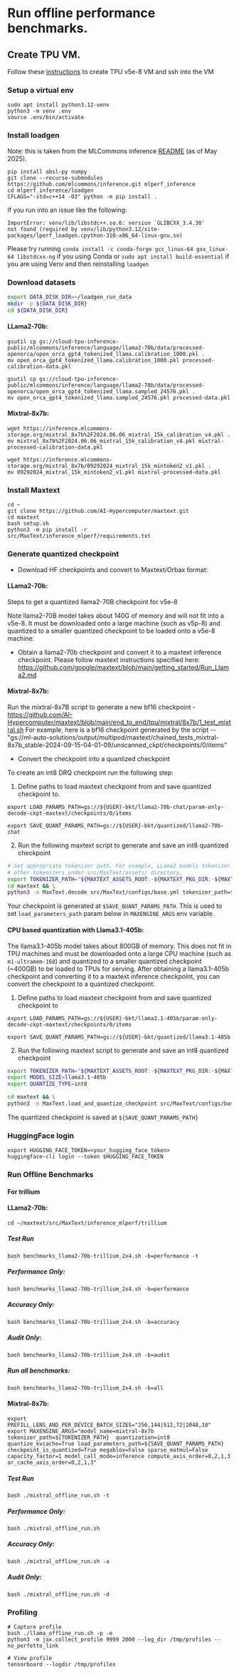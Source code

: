 # Run offline performance benchmarks.


## Create TPU VM.
Follow these [instructions](https://cloud.google.com/tpu/docs/v5e-inference#tpu-vm) to create TPU v5e-8 VM and ssh into the VM


### Setup a virtual env
```
sudo apt install python3.12-venv
python3 -m venv .env
source .env/bin/activate
```

### Install loadgen
Note: this is taken from the MLCommons inference [README](https://github.com/mlcommons/inference/blob/master/loadgen/README_BUILD.md#quick-start) (as of May 2025).
```
pip install absl-py numpy
git clone --recurse-submodules https://github.com/mlcommons/inference.git mlperf_inference
cd mlperf_inference/loadgen
CFLAGS="-std=c++14 -O3" python -m pip install .
```

If you run into an issue like the following:

```
ImportError: venv/lib/libstdc++.so.6: version `GLIBCXX_3.4.30'
not found (required by venv/lib/python3.12/site-packages/lperf_loadgen.cpython-310-x86_64-linux-gnu.so)
```

Please try running `conda install -c conda-forge gcc_linux-64 gxx_linux-64 libstdcxx-ng` if you using Conda or `sudo apt install build-essential` if you are using Venv and then reinstalling `loadgen`


### Download datasets

```sh
export DATA_DISK_DIR=~/loadgen_run_data
mkdir -p ${DATA_DISK_DIR}
cd ${DATA_DISK_DIR}
```

#### LLama2-70b:

```
gsutil cp gs://cloud-tpu-inference-public/mlcommons/inference/language/llama2-70b/data/processed-openorca/open_orca_gpt4_tokenized_llama.calibration_1000.pkl .
mv open_orca_gpt4_tokenized_llama.calibration_1000.pkl processed-calibration-data.pkl

gsutil cp gs://cloud-tpu-inference-public/mlcommons/inference/language/llama2-70b/data/processed-openorca/open_orca_gpt4_tokenized_llama.sampled_24576.pkl .
mv open_orca_gpt4_tokenized_llama.sampled_24576.pkl processed-data.pkl
```

#### Mixtral-8x7b:
```
wget https://inference.mlcommons-storage.org/mixtral_8x7b%2F2024.06.06_mixtral_15k_calibration_v4.pkl .
mv mixtral_8x7b%2F2024.06.06_mixtral_15k_calibration_v4.pkl mixtral-processed-calibration-data.pkl

wget https://inference.mlcommons-storage.org/mixtral_8x7b/09292024_mixtral_15k_mintoken2_v1.pkl .
mv 09292024_mixtral_15k_mintoken2_v1.pkl mixtral-processed-data.pkl
```

### Install Maxtext
```
cd ~
git clone https://github.com/AI-Hypercomputer/maxtext.git
cd maxtext
bash setup.sh
python3 -m pip install -r src/MaxText/inference_mlperf/requirements.txt
```

### Generate quantized checkpoint

* Download HF checkpoints and convert to Maxtext/Orbax format:
#### LLama2-70b:
Steps to get a quantized llama2-70B checkpoint for v5e-8

Note llama2-70B model takes about 140G of memory and will not fit into a v5e-8. It must be downloaded onto a large machine (such as v5p-8) and quantized to a smaller quantized checkpoint to be loaded onto a v5e-8 machine.

* Obtain a llama2-70b checkpoint and convert it to a maxtext inference checkpoint. Please follow maxtext instructions specified here: https://github.com/google/maxtext/blob/main/getting_started/Run_Llama2.md

#### Mixtral-8x7b:
Run the mixtral-8x7B script to generate a new bf16 checkpoint - https://github.com/AI-Hypercomputer/maxtext/blob/main/end_to_end/tpu/mixtral/8x7b/1_test_mixtral.sh
For example, here is a bf16 checkpoint generated by the script -- "gs://ml-auto-solutions/output/multipod/maxtext/chained_tests_mixtral-8x7b_stable-2024-09-15-04-01-09/unscanned_ckpt/checkpoints/0/items"

* Convert the checkpoint into a quantized checkpoint

To create an int8 DRQ checkpoint run the following step:

1. Define paths to load maxtext checkpoint from and save quantized checkpoint to.

```
export LOAD_PARAMS_PATH=gs://${USER}-bkt/llama2-70b-chat/param-only-decode-ckpt-maxtext/checkpoints/0/items

export SAVE_QUANT_PARAMS_PATH=gs://${USER}-bkt/quantized/llama2-70b-chat
```

2. Run the following maxtext script to generate and save an int8 quantized checkpoint

```sh
# Set appropriate tokenizer path. For example, LLama2 models tokenizer.llama2. You can find
# other tokenizers under src/MaxText/assets/ directory.
export TOKENIZER_PATH="${MAXTEXT_ASSETS_ROOT:-${MAXTEXT_PKG_DIR:-${MAXTEXT_REPO_ROOT:-$PWD}/src/MaxText/assets}}"'/tokenizer.llama2'
cd maxtext && \
python3 -m MaxText.decode src/MaxText/configs/base.yml tokenizer_path=${TOKENIZER_PATH} load_parameters_path=${LOAD_PARAMS_PATH} max_prefill_predict_length=1024 max_target_length=2048 model_name=llama2-70b ici_fsdp_parallelism=1 ici_autoregressive_parallelism=1 ici_tensor_parallelism=-1 scan_layers=false weight_dtype=bfloat16 per_device_batch_size=11 attention=dot_product quantization=int8 save_quantized_params_path=${SAVE_QUANT_PARAMS_PATH}
```

Your checkpoint is generated at `$SAVE_QUANT_PARAMS_PATH`. This is used to set `load_parameters_path` param below in `MAXENGINE_ARGS` env variable.

#### CPU based quantization with Llama3.1-405b:

The llama3.1-405b model takes about 800GB of memory. This does not fit in TPU machines and must be downloaded onto a large CPU machine (such as `m1-ultramem-160`) and quantized to a smaller quantized checkpoint (~400GB) to be loaded to TPUs for serving. After obtaining a llama3.1-405b checkpoint and converting it to a maxtext inference checkpoint, you can convert the checkpoint to a quantized checkpoint:

1. Define paths to load maxtext checkpoint from and save quantized checkpoint to

```
export LOAD_PARAMS_PATH=gs://${USER}-bkt/llama3.1-405b/param-only-decode-ckpt-maxtext/checkpoints/0/items

export SAVE_QUANT_PARAMS_PATH=gs://${USER}-bkt/quantized/llama3.1-405b
```

2. Run the following maxtext script to generate and save an int8 quantized checkpoint

```sh
export TOKENIZER_PATH="${MAXTEXT_ASSETS_ROOT:-${MAXTEXT_PKG_DIR:-${MAXTEXT_REPO_ROOT:-$PWD}/src/MaxText/assets}}"/tokenizer_llama3.tiktoken
export MODEL_SIZE=llama3.1-405b
export QUANTIZE_TYPE=int8

cd maxtext && \
python3 -m MaxText.load_and_quantize_checkpoint src/MaxText/configs/base.yml tokenizer_path=${TOKENIZER} load_parameters_path=${LOAD_PARAMS_PATH} max_prefill_predict_length=1024 max_target_length=2048 model_name=${MODEL_SIZE} ici_fsdp_parallelism=1 ici_autoregressive_parallelism=1 ici_tensor_parallelism=-1 scan_layers=false weight_dtype=bfloat16 per_device_batch_size=1 attention=dot_product quantization=${QUANTIZE_TYPE} save_quantized_params_path=${SAVE_QUANT_PARAMS_PATH} async_checkpointing=false
```

The quantized checkpoint is saved at `${SAVE_QUANT_PARAMS_PATH}`

### HuggingFace login
```
export HUGGING_FACE_TOKEN=<your_hugging_face_token>
huggingface-cli login --token $HUGGING_FACE_TOKEN
```

### Run Offline Benchmarks

#### For trillium
#### LLama2-70b:
```
cd ~/maxtext/src/MaxText/inference_mlperf/trillium
```

##### Test Run
```
bash benchmarks_llama2-70b-trillium_2x4.sh -b=performance -t
```

##### Performance Only:
```
bash benchmarks_llama2-70b-trillium_2x4.sh -b=performance
```

##### Accuracy Only:
```
bash benchmarks_llama2-70b-trillium_2x4.sh -b=accuracy
```

##### Audit Only:
```
bash benchmarks_llama2-70b-trillium_2x4.sh -b=audit
```

##### Run all benchmarks:
```
bash benchmarks_llama2-70b-trillium_2x4.sh -b=all
```

#### Mixtral-8x7b:
```
export PREFILL_LENS_AND_PER_DEVICE_BATCH_SIZES="256,144|512,72|2048,18"
export MAXENGINE_ARGS="model_name=mixtral-8x7b tokenizer_path=${TOKENIZER_PATH}  quantization=int8 quantize_kvcache=True load_parameters_path=${SAVE_QUANT_PARAMS_PATH} checkpoint_is_quantized=True megablox=False sparse_matmul=False capacity_factor=1 model_call_mode=inference compute_axis_order=0,2,1,3 ar_cache_axis_order=0,2,1,3"
```

##### Test Run
```
bash ./mixtral_offline_run.sh -t
```

##### Performance Only:
```
bash ./mixtral_offline_run.sh
```

##### Accuracy Only:
```
bash ./mixtral_offline_run.sh -a
```

##### Audit Only:
```
bash ./mixtral_offline_run.sh -d
```

### Profiling

```
# Capture profile
bash ./llama_offline_run.sh -p -e
python3 -m jax.collect_profile 9999 2000 --log_dir /tmp/profiles --no_perfetto_link

# View profile
tensorboard --logdir /tmp/profiles
```

